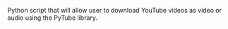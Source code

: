 Python script that will allow user to download YouTube videos as video or audio using the PyTube library.

